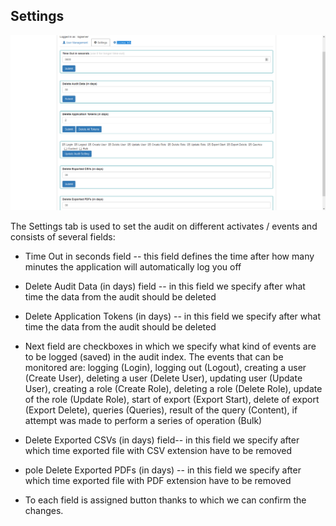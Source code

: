 Settings
--------

![](./media/media/image60.png)

The Settings tab is used to set the audit on different activates /
events and consists of several fields:

-   Time Out in seconds field -- this field defines the time after how
    many minutes the application will automatically log you off

-   Delete Audit Data (in days) field -- in this field we specify after
    what time the data from the audit should be deleted

-   Delete Application Tokens (in days) -- in this field we specify
    after what time the data from the audit should be deleted

-   Next field are checkboxes in which we specify what kind of events
    are to be logged (saved) in the audit index. The events that can be
    monitored are: logging (Login), logging out (Logout), creating a
    user (Create User), deleting a user (Delete User), updating user
    (Update User), creating a role (Create Role), deleting a role
    (Delete Role), update of the role (Update Role), start of export
    (Export Start), delete of export (Export Delete), queries (Queries),
    result of the query (Content), if attempt was made to perform a
    series of operation (Bulk)

-   Delete Exported CSVs (in days) field-- in this field we specify
    after which time exported file with CSV extension have to be removed

-   pole Delete Exported PDFs (in days) -- in this field we specify
    after which time exported file with PDF extension have to be removed

-   To each field is assigned button thanks to which we can confirm the
    changes.
